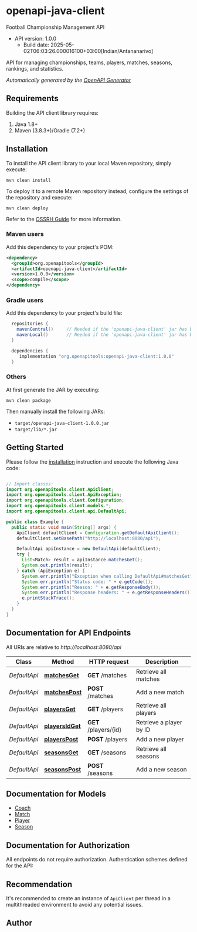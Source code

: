 # openapi-java-client

Football Championship Management API
- API version: 1.0.0
  - Build date: 2025-05-02T06:03:26.000016100+03:00[Indian/Antananarivo]

API for managing championships, teams, players, matches, seasons, rankings, and statistics.


*Automatically generated by the [OpenAPI Generator](https://openapi-generator.tech)*


## Requirements

Building the API client library requires:
1. Java 1.8+
2. Maven (3.8.3+)/Gradle (7.2+)

## Installation

To install the API client library to your local Maven repository, simply execute:

```shell
mvn clean install
```

To deploy it to a remote Maven repository instead, configure the settings of the repository and execute:

```shell
mvn clean deploy
```

Refer to the [OSSRH Guide](http://central.sonatype.org/pages/ossrh-guide.html) for more information.

### Maven users

Add this dependency to your project's POM:

```xml
<dependency>
  <groupId>org.openapitools</groupId>
  <artifactId>openapi-java-client</artifactId>
  <version>1.0.0</version>
  <scope>compile</scope>
</dependency>
```

### Gradle users

Add this dependency to your project's build file:

```groovy
  repositories {
    mavenCentral()     // Needed if the 'openapi-java-client' jar has been published to maven central.
    mavenLocal()       // Needed if the 'openapi-java-client' jar has been published to the local maven repo.
  }

  dependencies {
     implementation "org.openapitools:openapi-java-client:1.0.0"
  }
```

### Others

At first generate the JAR by executing:

```shell
mvn clean package
```

Then manually install the following JARs:

* `target/openapi-java-client-1.0.0.jar`
* `target/lib/*.jar`

## Getting Started

Please follow the [installation](#installation) instruction and execute the following Java code:

```java

// Import classes:
import org.openapitools.client.ApiClient;
import org.openapitools.client.ApiException;
import org.openapitools.client.Configuration;
import org.openapitools.client.models.*;
import org.openapitools.client.api.DefaultApi;

public class Example {
  public static void main(String[] args) {
    ApiClient defaultClient = Configuration.getDefaultApiClient();
    defaultClient.setBasePath("http://localhost:8080/api");

    DefaultApi apiInstance = new DefaultApi(defaultClient);
    try {
      List<Match> result = apiInstance.matchesGet();
      System.out.println(result);
    } catch (ApiException e) {
      System.err.println("Exception when calling DefaultApi#matchesGet");
      System.err.println("Status code: " + e.getCode());
      System.err.println("Reason: " + e.getResponseBody());
      System.err.println("Response headers: " + e.getResponseHeaders());
      e.printStackTrace();
    }
  }
}

```

## Documentation for API Endpoints

All URIs are relative to *http://localhost:8080/api*

Class | Method | HTTP request | Description
------------ | ------------- | ------------- | -------------
*DefaultApi* | [**matchesGet**](docs/DefaultApi.md#matchesGet) | **GET** /matches | Retrieve all matches
*DefaultApi* | [**matchesPost**](docs/DefaultApi.md#matchesPost) | **POST** /matches | Add a new match
*DefaultApi* | [**playersGet**](docs/DefaultApi.md#playersGet) | **GET** /players | Retrieve all players
*DefaultApi* | [**playersIdGet**](docs/DefaultApi.md#playersIdGet) | **GET** /players/{id} | Retrieve a player by ID
*DefaultApi* | [**playersPost**](docs/DefaultApi.md#playersPost) | **POST** /players | Add a new player
*DefaultApi* | [**seasonsGet**](docs/DefaultApi.md#seasonsGet) | **GET** /seasons | Retrieve all seasons
*DefaultApi* | [**seasonsPost**](docs/DefaultApi.md#seasonsPost) | **POST** /seasons | Add a new season


## Documentation for Models

 - [Coach](docs/Coach.md)
 - [Match](docs/Match.md)
 - [Player](docs/Player.md)
 - [Season](docs/Season.md)


## Documentation for Authorization

All endpoints do not require authorization.
Authentication schemes defined for the API:

## Recommendation

It's recommended to create an instance of `ApiClient` per thread in a multithreaded environment to avoid any potential issues.

## Author



